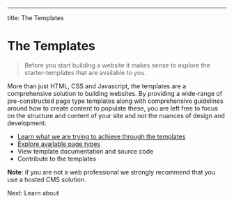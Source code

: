 ---
title: The Templates

# The Templates

> Before you start building a website it makes sense to explore the starter-templates that are available to you. 

More than just HTML, CSS and Javascript, the templates are a comprehensive solution to building websites. By providing a wide-range of pre-constructed page type templates along with comprehensive guidelines around how to create content to populate these, you are left free to focus on the structure and content of your site and not the nuances of design and development. 

- [Learn what we are trying to achieve through the templates](/pages/codex/philosophical-templates.html)
- [Explore available page types](#)
- View template documentation and source code
- Contribute to the templates

**Note**: if you are not a web professional we strongly recommend that you use a hosted CMS solution. 

Next: Learn about